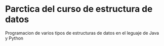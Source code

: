 # Parctica del curso de estructura de datos

Programacion de varios tipos de estructuras de datos en el leguaje de Java y Python
